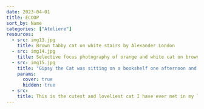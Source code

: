 ```yaml
---
date: 2023-04-01
title: ECOOP
sort_by: Name
categories: ["Ateliere"]
resources:
  - src: img13.jpg
    title: Brown tabby cat on white stairs by Alexander London
  - src: img14.jpg
    title: Selective focus photography of orange and white cat on brown table by Amber Kipp
  - src: img15.jpg
    title: "Gipsy the Cat was sitting on a bookshelf one afternoon and just stared right at me, kinda saying: “Will you take a picture already?”"
    params:
      cover: true
      hidden: true
  - src: 
    title: This is the cutest and loveliest cat I have ever met in my life. He is BU BU, a cat with 6 fingers, which is unusual, but in fact, smarter than any cat. He meows every time he sees me, and jumps to my bed and sits with me.
---
```


